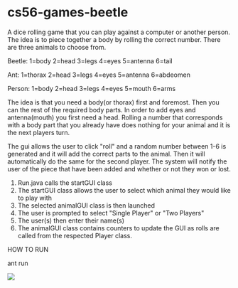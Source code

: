 cs56-games-beetle
=================
A dice rolling game that you can play against a computer or another person.
The idea is to piece together a body by rolling the correct number.
There are three animals to choose from.

Beetle:
1=body
2=head
3=legs
4=eyes
5=antenna
6=tail

Ant:
1=thorax
2=head
3=legs
4=eyes
5=antenna
6=abdeomen

Person:
1=body
2=head
3=legs
4=eyes
5=mouth
6=arms

The idea is that you need a body(or thorax) first and foremost. Then you can the rest of the required body parts. In order to add eyes and antenna(mouth) you first need a head. Rolling a number that corresponds with a body part that you already have does nothing for your animal and it is the next players turn.

The gui allows the user to click "roll" and a random number between 1-6 is generated and it will add the correct parts to the animal. Then it will automatically do the same for the second player. The system will notify the user of the piece that have been added and whether or not they won or lost.

1. Run.java calls the startGUI class
2. The startGUI class allows the user to select which animal they would like to play with
3. The selected animalGUI class is then launched
4. The user is prompted to select "Single Player" or "Two Players"
5. The user(s) then enter their name(s)
6. The animalGUI class contains counters to update the GUI as rolls are called from the respected Player class.

HOW TO RUN

   ant run


![](http://i.imgur.com/5zEJUCJ.png)